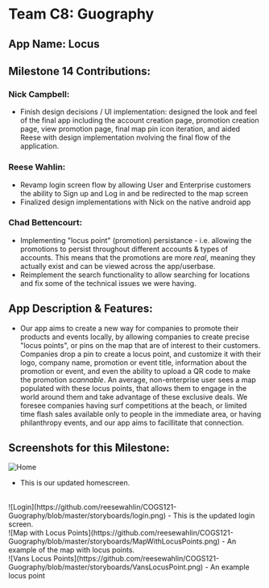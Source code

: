 # Team C8: Guography
## App Name: Locus
## Milestone 14 Contributions:
### Nick Campbell:
- Finish design decisions / UI implementation: designed the look and feel of the final app including the account creation page, promotion creation page, view promotion page, final map pin icon iteration, and aided Reese with design implementation nvolving the final flow of the application.

### Reese Wahlin:
- Revamp login screen flow by allowing User and Enterprise customers the ability to Sign up and Log in and be redirected to the map screen
- Finalized design implementations with Nick on the native android app

### Chad Bettencourt:
- Implementing "locus point" (promotion) persistance - i.e. allowing the promotions to persist throughout different accounts & types of accounts. This means that the promotions are more _real_, meaning they actually exist and can be viewed across the app/userbase.
- Reimplement the search functionality to allow searching for locations and fix some of the technical issues we were having.

## App Description & Features:
- Our app aims to create a new way for companies to promote their products and events locally, by allowing companies to create precise "locus points", or pins on the map that are of interest to their customers. Companies drop a pin to create a locus point, and customize it with their logo, company name, promotion or event title, information about the promotion or event, and even the ability to upload a QR code to make the promotion _scannable_. An average, non-enterprise user sees a map populated with these locus points, that allows them to engage in the world around them and take advantage of these exclusive deals. We foresee companies having surf competitions at the beach, or limited time flash sales available only to people in the immediate area, or having philanthropy events, and our app aims to facillitate that connection.

## Screenshots for this Milestone:
![Home](https://github.com/reesewahlin/COGS121-Guography/blob/master/storyboards/home.png)
- This is our updated homescreen.
<br>
![Login](https://github.com/reesewahlin/COGS121-Guography/blob/master/storyboards/login.png)
- This is the updated login screen.
<br>
![Map with Locus Points](https://github.com/reesewahlin/COGS121-Guography/blob/master/storyboards/MapWithLocusPoints.png)
- An example of the map with locus points.
<br>
![Vans Locus Points](https://github.com/reesewahlin/COGS121-Guography/blob/master/storyboards/VansLocusPoint.png)
- An example locus point
